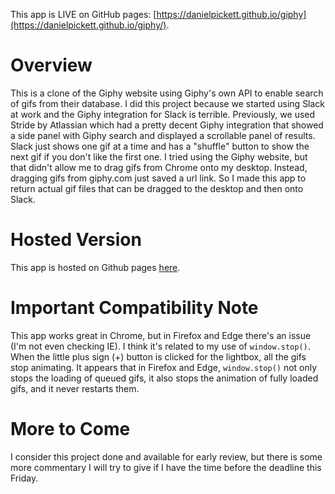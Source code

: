 This app is LIVE on GitHub pages: [https://danielpickett.github.io/giphy](https://danielpickett.github.io/giphy/).

# Overview

This is a clone of the Giphy website using Giphy's own API to enable search of gifs from their database. I did this project because we started using Slack at work and the Giphy integration for Slack is terrible. Previously, we used Stride by Atlassian which had a pretty decent Giphy integration that showed a side panel with Giphy search and displayed a scrollable panel of results. Slack just shows one gif at a time and has a "shuffle" button to show the next gif if you don't like the first one. I tried using the Giphy website, but that didn't allow me to drag gifs from Chrome onto my desktop. Instead, dragging gifs from giphy.com just saved a url link. So I made this app to return actual gif files that can be dragged to the desktop and then onto Slack.

# Hosted Version

This app is hosted on Github pages [here](https://danielpickett.github.io/giphy/).

# Important Compatibility Note

This app works great in Chrome, but in Firefox and Edge there's an issue (I'm not even checking IE). I think it's related to my use of `window.stop()`. When the little plus sign (+) button is clicked for the lightbox, all the gifs stop animating. It appears that in Firefox and Edge, `window.stop()` not only stops the loading of queued gifs, it also stops the animation of fully loaded gifs, and it never restarts them.

# More to Come

I consider this project done and available for early review, but there is some more commentary I will try to give if I have the time before the deadline this Friday.
